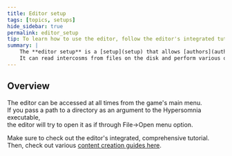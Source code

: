 ```yaml
---
title: Editor setup
tags: [topics, setups] 
hide_sidebar: true
permalink: editor_setup
tip: To learn how to use the editor, follow the editor's integrated tutorial accessible by pressing Alt+X.
summary: |
    The **editor setup** is a [setup](setup) that allows [authors](author) to work with [intercosm](intercosm) objects.  
    It can read intercosms from files on the disk and perform various operations on them, like create new entities or record and replay simulations.  
---
```


## Overview

The editor can be accessed at all times from the game's main menu.  
If you pass a path to a directory as an argument to the Hypersomnia executable,  
the editor will try to open it as if through File->Open menu option.

Make sure to check out the editor's integrated, comprehensive tutorial.  
Then, check out various [content creation guides here](content_guides).

